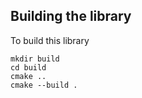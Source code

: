 ## Building the library

To build this library
```
mkdir build
cd build
cmake ..
cmake --build .
```
